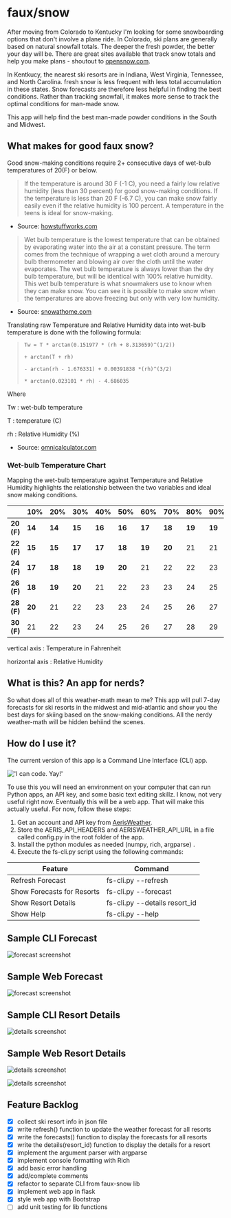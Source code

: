 # faux/snow

After moving from Colorado to Kentucky I'm looking for some snowboarding options that don't involve a plane ride. In Colorado, ski plans are generally based on natural snowfall totals. The deeper the fresh powder, the better your day will be. There are great sites available that track snow totals and help you make plans - shoutout to [opensnow.com](https://opensnow.com).

In Kentkucy, the nearest ski resorts are in Indiana, West Virginia, Tennessee, and North Carolina. fresh snow is less frequent  with less total accumulation in these states. Snow forecasts are therefore less helpful in finding the best conditions. Rather than tracking snowfall, it makes more sense to track the optimal conditions for man-made snow. 

This app will help find the best man-made powder conditions in the South and Midwest.
## What makes for good faux snow?

Good snow-making conditions require 2+ consecutive days of wet-bulb temperatures of 20(F) or below.

> If the temperature is around 30 F (-1 C), you need a fairly low relative humidity (less than 30 percent) for good snow-making conditions. If the temperature is less than 20 F (-6.7 C), you can make snow fairly easily even if the relative humidity is 100 percent. A temperature in the teens is ideal for snow-making.

- Source:  [howstuffworks.com](https://adventure.howstuffworks.com/outdoor-activities/snow-sports/snow-maker3.htm)

> Wet bulb temperature is the lowest temperature that can be obtained by evaporating water into the air at a constant pressure. The term comes from the technique of wrapping a wet cloth around a mercury bulb thermometer and blowing air over the cloth until the water evaporates. The wet bulb temperature is always lower than the dry bulb temperature, but will be identical with 100% relative humidity. This wet bulb temperature is what snowmakers use to know when they can make snow. You can see it is possible to make snow when the temperatures are above freezing but only with very low humidity. 

- Source: [snowathome.com](https://www.snowathome.com/pdf/wet_bulb_chart_fahrenheit.pdf)


Translating raw Temperature and Relative Humidity data into wet-bulb temperature is done with the following formula:

> `Tw = T * arctan(0.151977 * (rh + 8.313659)^(1/2)) `
> 
> `+ arctan(T + rh) `
> 
> `- arctan(rh - 1.676331) + 0.00391838 *(rh)^(3/2) `
> 
> `* arctan(0.023101 * rh) - 4.686035`

Where 

Tw
: wet-bulb temperature 

T
: temperature (C)

rh
: Relative Humidity (%)


- Source: [omnicalculator.com](https://www.omnicalculator.com/physics/wet-bulb#how-to-calculate-the-wet-bulb-temperature)

### Wet-bulb Temperature Chart

Mapping the wet-bulb temperature against Temperature and Relative Humidity highlights the relationship between the two variables and ideal snow making conditions.

|  | 10% | 20% | 30% | 40% | 50% | 60% | 70% |80% | 90% | 100% |
| --- | --- | --- | --- | --- | --- | --- | --- | --- | --- | --- |
| **20 (F)** | **14** | **14** | **15** | **16** | **16** | **17** | **18** | **19** | **19** | **20** |
| **22 (F)** | **15** | **15** | **17** | **17** | **18** | **19** | **20** | 21 | 21 | 22 |
| **24 (F)** | **17** | **18** | **18** | **19** | **20** | 21 | 22 | 22 | 23 | 24 |
| **26 (F)** | **18** | **19** | **20** | 21 | 22 | 23 | 23 | 24 | 25 | 26 |
| **28 (F)** | **20** | 21 | 22 | 23 | 23 | 24 | 25 | 26 | 27 | 28 |
| **30 (F)** | 21 | 22 | 23 | 24 | 25 | 26 | 27 | 28 | 29 | 30|

vertical axis
: Temperature in Fahrenheit

horizontal axis
: Relative Humidity


## What is this? An app for nerds?

So what does all of this weather-math mean to me? This app will pull 7-day forecasts for ski resorts in the midwest and mid-atlantic and show you the best days for skiing based on the snow-making conditions. All the nerdy weather-math will be hidden behiind the scenes.
## How do I use it?

The current version of this app is a Command Line Interface (CLI) app. 

!['I can code. Yay!'](images/i-can-code-yay.jpg)

To use this you will need an environment on your computer that can run Python apps, an API key, and some basic text editing skillz. I know, not very useful right now. Eventually this will be a web app. That will make this actually useful. For now, follow these steps:


1. Get an account and API key from [AerisWeather](https://rapidapi.com/aerisweather-aerisweather/api/aerisweather1/).
1. Store the AERIS_API_HEADERS and  AERISWEATHER_API_URL in a file called config.py in the root folder of the app. 
1. Install the python modules as needed (numpy, rich, argparse) .
1. Execute the fs-cli.py script using the following commands:

| Feature | Command |
| ----------- | ----------- |
| Refresh Forecast | fs-cli.py --refresh |
| Show Forecasts for Resorts | fs-cli.py --forecast |
| Show Resort Details | fs-cli.py --details resort_id |
| Show Help | fs-cli.py --help |

## Sample CLI Forecast

![forecast screenshot](images/forecast.png)

## Sample Web Forecast

![forecast screenshot](images/web-forecast.png)

## Sample CLI Resort Details

![details screenshot](images/details.png)

## Sample Web Resort Details

![details screenshot](images/web-details1.png)

![details screenshot](images/web-details2.png)


## Feature Backlog
- [X] collect ski resort info in json file
- [X] write refresh() function to update the weather forecast for all resorts
- [X] write the forecasts() function to display the forecasts for all resorts
- [X] write the details(resort_id) function to display the details for a resort
- [X] implement the argument parser with argparse
- [X] implement console formatting with Rich
- [X] add basic error handling
- [X] add/complete comments
- [X] refactor to separate CLI from faux-snow lib
- [X] implement web app in flask
- [X] style web app with Bootstrap
- [ ] add unit testing for lib functions
